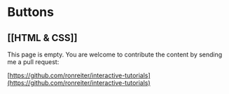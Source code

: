 # Buttons
[[HTML & CSS]]
---

This page is empty. You are welcome to contribute the content by sending me a pull request:

[https://github.com/ronreiter/interactive-tutorials](https://github.com/ronreiter/interactive-tutorials)